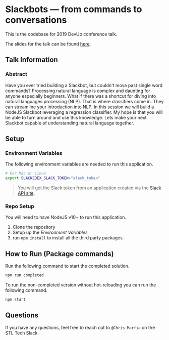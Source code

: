 # Slackbots — from commands to conversations

This is the codebase for 2019 DevUp conference talk. 

The slides for the talk can be found [here](presentation.pptx).

## Talk Information 

### Abstract
Have you ever tried building a Slackbot, but couldn't move past single word commands? Processing natural language is complex and daunting for anyone especially beginners. What if there was a shortcut for diving into natural languages processing (NLP). That is where classifiers come in. They can streamline your introduction into NLP. In this session we will build a NodeJS Slackbot leveraging a regression classifier. My hope is that you will be able to turn around and use this knowledge. Lets make your next Slackbot capable of understanding natural language together.

## Setup

### Environment Variables
The following environment variables are needed to run this application.

```bash
# For Mac or Linux
export SLACKEDEX_SLACK_TOKEN="slack_token"
```

> You will get the Slack token from an application created via the [Slack API site](https://api.slack.com/apps). 

### Repo Setup
You will need to have NodeJS v10+ to run this application. 

1. Clone the repository
2. Setup up the _Environment Variables_
3. run `npm install` to install all the third party packages. 

## How to Run (Package commands)

Run the following command to start the completed solution.

```bash
npm run completed
```

To run the non-completed version without hot-reloading you can run the following command.

```bash
npm start
```

## Questions
If you have any questions, feel free to reach out to `@Chris Marfia` on the STL Tech Slack.

